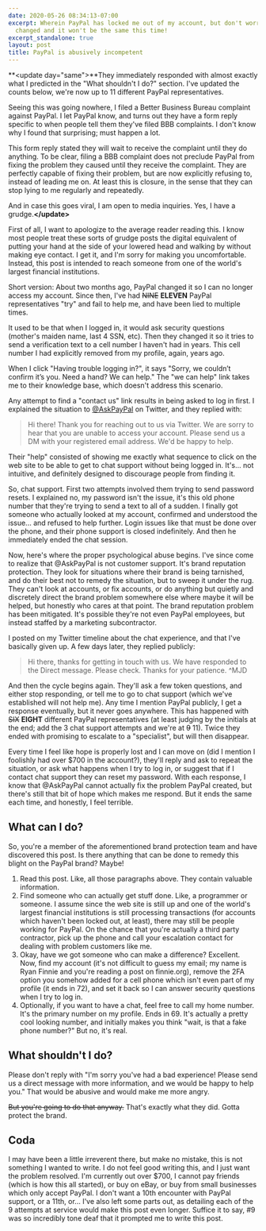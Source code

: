 ```yaml
---
date: 2020-05-26 08:34:13-07:00
excerpt: Wherein PayPal has locked me out of my account, but don't worry, they've
  changed and it won't be the same this time!
excerpt_standalone: true
layout: post
title: PayPal is abusively incompetent
---
```

**&lt;update day="same"&gt;**They immediately responded with almost exactly what I predicted in the "What shouldn't I do?" section.  I've updated the counts below, we're now up to 11 different PayPal representatives.

Seeing this was going nowhere, I filed a Better Business Bureau complaint against PayPal.  I let PayPal know, and turns out they have a form reply specific to when people tell them they've filed BBB complaints.  I don't know why I found that surprising; must happen a lot.

This form reply stated they will wait to receive the complaint until they do anything. To be clear, filing a BBB complaint does not preclude PayPal from fixing the problem they caused until they receive the complaint. They are perfectly capable of fixing their problem, but are now explicitly refusing to, instead of leading me on.  At least this is closure, in the sense that they can stop lying to me regularly and repeatedly.

And in case this goes viral, I am open to media inquiries.  Yes, I have a grudge.**&lt;/update&gt;**

First of all, I want to apologize to the average reader reading this.  I know most people treat these sorts of grudge posts the digital equivalent of putting your hand at the side of your lowered head and walking by without making eye contact.  I get it, and I'm sorry for making you uncomfortable.  Instead, this post is intended to reach someone from one of the world's largest financial institutions.

Short version: About two months ago, PayPal changed it so I can no longer access my account.  Since then, I've had ~~NINE~~ **ELEVEN** PayPal representatives "try" and fail to help me, and have been lied to multiple times.

It used to be that when I logged in, it would ask security questions (mother's maiden name, last 4 SSN, etc).  Then they changed it so it tries to send a verification text to a cell number I haven't had in years.  This cell number I had explicitly removed from my profile, again, years ago.

When I click "Having trouble logging in?", it says "Sorry, we couldn’t confirm it’s you. Need a hand? We can help."  The "we can help" link takes me to their knowledge base, which doesn't address this scenario.

Any attempt to find a "contact us" link results in being asked to log in first.  I explained the situation to [@AskPayPal](https://twitter.com/AskPayPal) on Twitter, and they replied with:

> Hi there! Thank you for reaching out to us via Twitter. We are sorry to hear that you are unable to access your account. Please send us a DM with your registered email address. We'd be happy to help.

Their "help" consisted of showing me exactly what sequence to click on the web site to be able to get to chat support without being logged in.  It's... not intuitive, and definitely designed to discourage people from finding it.

So, chat support.  First two attempts involved them trying to send password resets.  I explained no, my password isn't the issue, it's this old phone number that they're trying to send a text to all of a sudden.  I finally got someone who actually looked at my account, confirmed and understood the issue...  and refused to help further.  Login issues like that must be done over the phone, and their phone support is closed indefinitely.  And then he immediately ended the chat session.

Now, here's where the proper psychological abuse begins.  I've since come to realize that @AskPayPal is not customer support.  It's brand reputation protection.  They look for situations where their brand is being tarnished, and do their best not to remedy the situation, but to sweep it under the rug.  They can't look at accounts, or fix accounts, or do anything but quietly and discretely direct the brand problem somewhere else where maybe it will be helped, but honestly who cares at that point.  The brand reputation problem has been mitigated.  It's possible they're not even PayPal employees, but instead staffed by a marketing subcontractor.

I posted on my Twitter timeline about the chat experience, and that I've basically given up.  A few days later, they replied publicly:

> Hi there, thanks for getting in touch with us. We have responded to the Direct message. Please check. Thanks for your patience. ^MJD

And then the cycle begins again.  They'll ask a few token questions, and either stop responding, or tell me to go to chat support (which we've established will not help me).  Any time I mention PayPal publicly, I get a response eventually, but it never goes anywhere.  This has happened with ~~SIX~~ **EIGHT** different PayPal representatives (at least judging by the initials at the end; add the 3 chat support attempts and we're at ~~9~~ 11).  Twice they ended with promising to escalate to a "specialist", but will then disappear.

Every time I feel like hope is properly lost and I can move on (did I mention I foolishly had over $700 in the account?), they'll reply and ask to repeat the situation, or ask what happens when I try to log in, or suggest that if I contact chat support they can reset my password.  With each response, I know that @AskPayPal cannot actually fix the problem PayPal created, but there's still that bit of hope which makes me respond.  But it ends the same each time, and honestly, I feel terrible.

## What can I do?

So, you're a member of the aforementioned brand protection team and have discovered this post.  Is there anything that can be done to remedy this blight on the PayPal brand?  Maybe!

1. Read this post.  Like, all those paragraphs above.  They contain valuable information.
2. Find someone who can actually get stuff done.  Like, a programmer or someone.  I assume since the web site is still up and one of the world's largest financial institutions is still processing transactions (for accounts which haven't been locked out, at least), there may still be people working for PayPal.  On the chance that you're actually a third party contractor, pick up the phone and call your escalation contact for dealing with problem customers like me.
3. Okay, have we got someone who can make a difference?  Excellent.  Now, find my account (it's not difficult to guess my email; my name is Ryan Finnie and you're reading a post on finnie.org), remove the 2FA option you somehow added for a cell phone which isn't even part of my profile (it ends in 72), and set it back so I can answer security questions when I try to log in.
4. Optionally, if you want to have a chat, feel free to call my home number.  It's the primary number on my profile.  Ends in 69.  It's actually a pretty cool looking number, and initially makes you think "wait, is that a fake phone number?"  But no, it's real.

## What shouldn't I do?

Please don't reply with "I'm sorry you've had a bad experience!  Please send us a direct message with more information, and we would be happy to help you."  That would be abusive and would make me more angry.

~~But you're going to do that anyway.~~ That's exactly what they did.  Gotta protect the brand.

## Coda

I may have been a little irreverent there, but make no mistake, this is not something I wanted to write.  I do not feel good writing this, and I just want the problem resolved.  I'm currently out over $700, I cannot pay friends (which is how this all started), or buy on eBay, or buy from small businesses which only accept PayPal.  I don't want a 10th encounter with PayPal support, or a 11th, or...  I've also left some parts out, as detailing each of the 9 attempts at service would make this post even longer.  Suffice it to say, #9 was so incredibly tone deaf that it prompted me to write this post.
